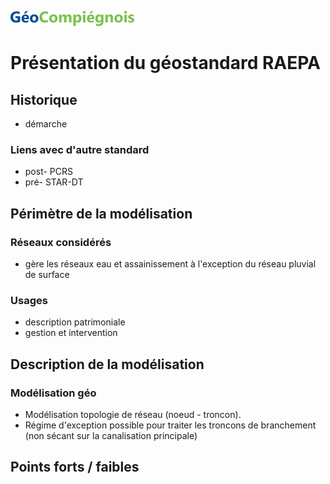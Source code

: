 ![picto](https://github.com/sigagglocompiegne/orga_gest_igeo/blob/master/doc/img/geocompiegnois_2020_reduit_v2.png)

# Présentation du géostandard RAEPA

## Historique

* démarche 

### Liens avec d'autre standard

* post- PCRS
* pré- STAR-DT

## Périmètre de la modélisation

### Réseaux considérés

* gère les réseaux eau et assainissement à l'exception du réseau pluvial de surface 

### Usages

* description patrimoniale
* gestion et intervention

## Description de la modélisation

###  Modélisation géo

* Modélisation topologie de réseau (noeud - troncon).
* Régime d'exception possible pour traiter les troncons de branchement (non sécant sur la canalisation principale)

## Points forts / faibles

